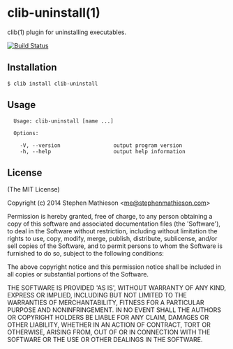 
# clib-uninstall(1)

  clib(1) plugin for uninstalling executables.

[![Build Status](https://travis-ci.org/clibs/clib-uninstall.png?branch=master)](https://travis-ci.org/clibs/clib-uninstall)

## Installation

    $ clib install clib-uninstall

## Usage

```
  Usage: clib-uninstall [name ...]

  Options:

    -V, --version                 output program version
    -h, --help                    output help information
```

## License 

(The MIT License)

Copyright (c) 2014 Stephen Mathieson &lt;me@stephenmathieson.com&gt;

Permission is hereby granted, free of charge, to any person obtaining
a copy of this software and associated documentation files (the
'Software'), to deal in the Software without restriction, including
without limitation the rights to use, copy, modify, merge, publish,
distribute, sublicense, and/or sell copies of the Software, and to
permit persons to whom the Software is furnished to do so, subject to
the following conditions:

The above copyright notice and this permission notice shall be
included in all copies or substantial portions of the Software.

THE SOFTWARE IS PROVIDED 'AS IS', WITHOUT WARRANTY OF ANY KIND,
EXPRESS OR IMPLIED, INCLUDING BUT NOT LIMITED TO THE WARRANTIES OF
MERCHANTABILITY, FITNESS FOR A PARTICULAR PURPOSE AND NONINFRINGEMENT.
IN NO EVENT SHALL THE AUTHORS OR COPYRIGHT HOLDERS BE LIABLE FOR ANY
CLAIM, DAMAGES OR OTHER LIABILITY, WHETHER IN AN ACTION OF CONTRACT,
TORT OR OTHERWISE, ARISING FROM, OUT OF OR IN CONNECTION WITH THE
SOFTWARE OR THE USE OR OTHER DEALINGS IN THE SOFTWARE.
